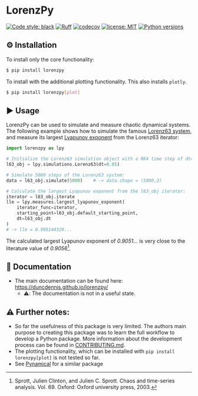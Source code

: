 # LorenzPy

[![Code style: black](https://img.shields.io/badge/code%20style-black-000000.svg)](https://github.com/psf/black)
[![Ruff](https://img.shields.io/endpoint?url=https://raw.githubusercontent.com/charliermarsh/ruff/main/assets/badge/v1.json)](https://github.com/charliermarsh/ruff)
[![codecov](https://codecov.io/gh/DuncDennis/lorenzpy/branch/main/graph/badge.svg?token=ATWAEQHBYB)](https://codecov.io/gh/DuncDennis/lorenzpy)
[![license: MIT](https://img.shields.io/badge/License-MIT-purple.svg)](LICENSE)
[![Python versions](https://img.shields.io/badge/python-3.8+-blue.svg)](https://www.python.org/downloads/)

## ⚙️ Installation

To install only the core functionality:
```bash
$ pip install lorenzpy
```

To install with the additional plotting functionality.
This also installs `plotly`.
```bash
$ pip install lorenzpy[plot]
```

## ▶️ Usage

LorenzPy can be used to simulate and measure chaotic dynamical systems.
The following example shows how to simulate the famous
[Lorenz63 system](https://de.wikipedia.org/wiki/Lorenz-Attraktor), and measure its
largest [Lyapunov exponent](https://en.wikipedia.org/wiki/Lyapunov_exponent) from the
Lorenz63 iterator:

````python
import lorenzpy as lpy

# Initialize the Lorenz63 simulation object with a RK4 time step of dt=0.05
l63_obj = lpy.simulations.Lorenz63(dt=0.05)

# Simulate 5000 steps of the Lorenz63 system:
data = l63_obj.simulate(5000)    # -> data.shape = (5000,3)

# Calculate the largest Lyapunov exponent from the l63_obj iterator:
iterator = l63_obj.iterate
lle = lpy.measures.largest_lyapunov_exponent(
    iterator_func=iterator,
    starting_point=l63_obj.default_starting_point,
    dt=l63_obj.dt
)
# -> lle = 0.905144329...
````

The calculated largest Lyapunov exponent of *0.9051...* is very close to the literature
value of *0.9056*[^SprottChaos].

## 📗 Documentation

- The main documentation can be found here: https://duncdennis.github.io/lorenzpy/
    - ⚠️: The documentation is not in a useful state.
##  ⚠️ Further notes:
- So far the usefulness of this package is very limited.
The authors main purpose to creating this package was to learn the full workflow to
develop a Python package.
More information about the development process can be found in [CONTRIBUTING.md](CONTRIBUTING.md).
- The plotting functionality, which can be installed with ``pip install lorenzpy[plot]`` is not tested so far.
- See [Pynamical](https://github.com/gboeing/pynamical) for a similar package

[^SprottChaos]:
    Sprott, Julien Clinton, and Julien C. Sprott. Chaos and time-series analysis. Vol. 69.
    Oxford: Oxford university press, 2003.
